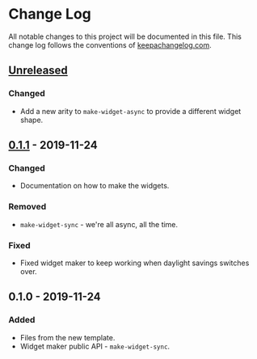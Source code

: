 # Change Log
All notable changes to this project will be documented in this file. This change log follows the conventions of [keepachangelog.com](http://keepachangelog.com/).

## [Unreleased]
### Changed
- Add a new arity to `make-widget-async` to provide a different widget shape.

## [0.1.1] - 2019-11-24
### Changed
- Documentation on how to make the widgets.

### Removed
- `make-widget-sync` - we're all async, all the time.

### Fixed
- Fixed widget maker to keep working when daylight savings switches over.

## 0.1.0 - 2019-11-24
### Added
- Files from the new template.
- Widget maker public API - `make-widget-sync`.

[Unreleased]: https://github.com/your-name/data/compare/0.1.1...HEAD
[0.1.1]: https://github.com/your-name/data/compare/0.1.0...0.1.1
